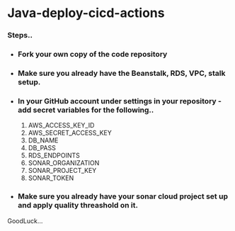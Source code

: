 # Java-deploy-cicd-actions

### Steps..
* ### Fork your own copy of the code repository
* ### Make sure you already have the Beanstalk, RDS, VPC, stalk setup.
* ### In your GitHub account under settings in your repository - add secret variables for the following..
  1. AWS_ACCESS_KEY_ID
  2. AWS_SECRET_ACCESS_KEY
  3. DB_NAME
  4. DB_PASS
  5. RDS_ENDPOINTS
  6. SONAR_ORGANIZATION
  7. SONAR_PROJECT_KEY
  8. SONAR_TOKEN

* ### Make sure you already have your sonar cloud project set up and apply quality threashold on it.


GoodLuck...

